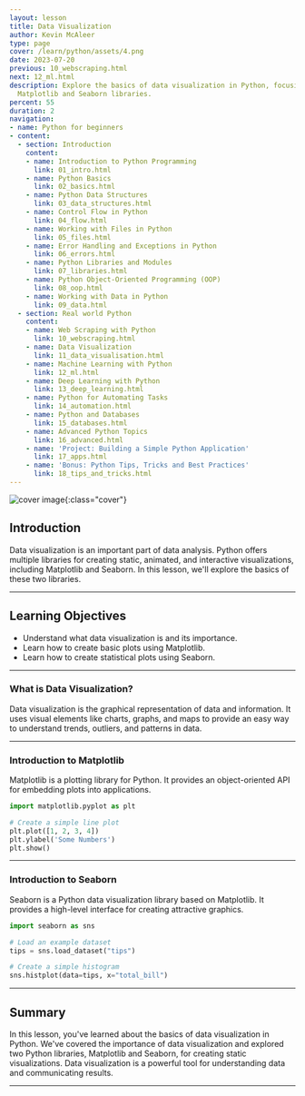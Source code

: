 ```yaml
---
layout: lesson
title: Data Visualization
author: Kevin McAleer
type: page
cover: /learn/python/assets/4.png
date: 2023-07-20
previous: 10_webscraping.html
next: 12_ml.html
description: Explore the basics of data visualization in Python, focusing on using
  Matplotlib and Seaborn libraries.
percent: 55
duration: 2
navigation:
- name: Python for beginners
- content:
  - section: Introduction
    content:
    - name: Introduction to Python Programming
      link: 01_intro.html
    - name: Python Basics
      link: 02_basics.html
    - name: Python Data Structures
      link: 03_data_structures.html
    - name: Control Flow in Python
      link: 04_flow.html
    - name: Working with Files in Python
      link: 05_files.html
    - name: Error Handling and Exceptions in Python
      link: 06_errors.html
    - name: Python Libraries and Modules
      link: 07_libraries.html
    - name: Python Object-Oriented Programming (OOP)
      link: 08_oop.html
    - name: Working with Data in Python
      link: 09_data.html
  - section: Real world Python
    content:
    - name: Web Scraping with Python
      link: 10_webscraping.html
    - name: Data Visualization
      link: 11_data_visualisation.html
    - name: Machine Learning with Python
      link: 12_ml.html
    - name: Deep Learning with Python
      link: 13_deep_learning.html
    - name: Python for Automating Tasks
      link: 14_automation.html
    - name: Python and Databases
      link: 15_databases.html
    - name: Advanced Python Topics
      link: 16_advanced.html
    - name: 'Project: Building a Simple Python Application'
      link: 17_apps.html
    - name: 'Bonus: Python Tips, Tricks and Best Practices'
      link: 18_tips_and_tricks.html
---
```



![cover image]({{page.cover}}){:class="cover"}

## Introduction

Data visualization is an important part of data analysis. Python offers multiple libraries for creating static, animated, and interactive visualizations, including Matplotlib and Seaborn. In this lesson, we'll explore the basics of these two libraries.

---

## Learning Objectives

- Understand what data visualization is and its importance.
- Learn how to create basic plots using Matplotlib.
- Learn how to create statistical plots using Seaborn.

---

### What is Data Visualization?

Data visualization is the graphical representation of data and information. It uses visual elements like charts, graphs, and maps to provide an easy way to understand trends, outliers, and patterns in data.

---

### Introduction to Matplotlib

Matplotlib is a plotting library for Python. It provides an object-oriented API for embedding plots into applications.

```python
import matplotlib.pyplot as plt

# Create a simple line plot
plt.plot([1, 2, 3, 4])
plt.ylabel('Some Numbers')
plt.show()
```

---

### Introduction to Seaborn

Seaborn is a Python data visualization library based on Matplotlib. It provides a high-level interface for creating attractive graphics.

```python
import seaborn as sns

# Load an example dataset
tips = sns.load_dataset("tips")

# Create a simple histogram
sns.histplot(data=tips, x="total_bill")
```

---

## Summary

In this lesson, you've learned about the basics of data visualization in Python. We've covered the importance of data visualization and explored two Python libraries, Matplotlib and Seaborn, for creating static visualizations. Data visualization is a powerful tool for understanding data and communicating results.

---
